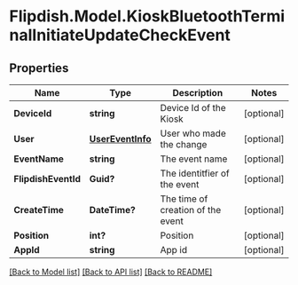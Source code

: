 # Flipdish.Model.KioskBluetoothTerminalInitiateUpdateCheckEvent
## Properties

Name | Type | Description | Notes
------------ | ------------- | ------------- | -------------
**DeviceId** | **string** | Device Id of the Kiosk | [optional] 
**User** | [**UserEventInfo**](UserEventInfo.md) | User who made the change | [optional] 
**EventName** | **string** | The event name | [optional] 
**FlipdishEventId** | **Guid?** | The identitfier of the event | [optional] 
**CreateTime** | **DateTime?** | The time of creation of the event | [optional] 
**Position** | **int?** | Position | [optional] 
**AppId** | **string** | App id | [optional] 

[[Back to Model list]](../README.md#documentation-for-models) [[Back to API list]](../README.md#documentation-for-api-endpoints) [[Back to README]](../README.md)


